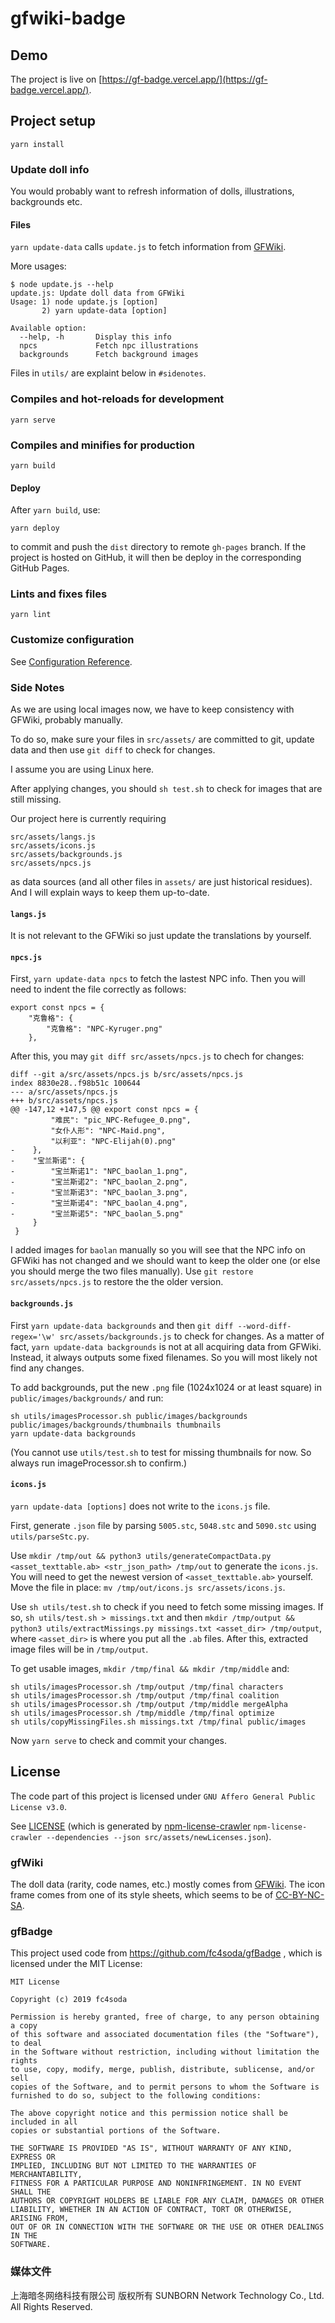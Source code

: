 # gfwiki-badge

## Demo

The project is live on [https://gf-badge.vercel.app/](https://gf-badge.vercel.app/).

## Project setup
```
yarn install
```

### Update doll info

You would probably want to refresh information of dolls, illustrations, backgrounds etc.

#### Files
`yarn update-data` calls `update.js` to fetch information from [GFWiki](www.gfwiki.org).

More usages:
```
$ node update.js --help
update.js: Update doll data from GFWiki
Usage: 1) node update.js [option]
       2) yarn update-data [option]

Available option:
  --help, -h       Display this info
  npcs             Fetch npc illustrations
  backgrounds      Fetch background images
```

Files in `utils/` are explaint below in `#sidenotes`.

### Compiles and hot-reloads for development
```
yarn serve
```

### Compiles and minifies for production
```
yarn build
```

#### Deploy
After `yarn build`, use:
```
yarn deploy
```
to commit and push the `dist` directory to remote `gh-pages` branch. If the project is hosted on GitHub, it will then be deploy in the corresponding GitHub Pages.

### Lints and fixes files
```
yarn lint
```

### Customize configuration
See [Configuration Reference](https://cli.vuejs.org/config/).

### Side Notes

As we are using local images now, we have to keep consistency with GFWiki, probably manually.

To do so, make sure your files in `src/assets/` are committed to git, update data and then use `git diff` to check for changes.

I assume you are using Linux here.

After applying changes, you should `sh test.sh` to check for images that are still missing.

Our project here is currently requiring
```
src/assets/langs.js
src/assets/icons.js
src/assets/backgrounds.js
src/assets/npcs.js
```
as data sources (and all other files in `assets/` are just historical residues). And I will explain ways to keep them up-to-date.

#### `langs.js`

It is not relevant to the GFWiki so just update the translations by yourself.

#### `npcs.js`

First, `yarn update-data npcs` to fetch the lastest NPC info. Then you will need to indent the file correctly as follows:
```
export const npcs = {
    "克鲁格": {
        "克鲁格": "NPC-Kyruger.png"
    },
```

After this, you may `git diff src/assets/npcs.js` to chech for changes:
```
diff --git a/src/assets/npcs.js b/src/assets/npcs.js
index 8830e28..f98b51c 100644
--- a/src/assets/npcs.js
+++ b/src/assets/npcs.js
@@ -147,12 +147,5 @@ export const npcs = {
         "难民": "pic_NPC-Refugee_0.png",
         "女仆人形": "NPC-Maid.png",
         "以利亚": "NPC-Elijah(0).png"
-    },
-    "宝兰斯诺": {
-        "宝兰斯诺1": "NPC_baolan_1.png",
-        "宝兰斯诺2": "NPC_baolan_2.png",
-        "宝兰斯诺3": "NPC_baolan_3.png",
-        "宝兰斯诺4": "NPC_baolan_4.png",
-        "宝兰斯诺5": "NPC_baolan_5.png"
     }
 }
```
I added images for `baolan` manually so you will see that the NPC info on GFWiki has not changed and we should want to keep the older one (or else you should merge the two files manually). Use `git restore src/assets/npcs.js` to restore the the older version.

#### `backgrounds.js`

First `yarn update-data backgrounds` and then `git diff --word-diff-regex='\w' src/assets/backgrounds.js` to check for changes. As a matter of fact, `yarn update-data backgrounds` is not at all acquiring data from GFWiki. Instead, it always outputs some fixed filenames. So you will most likely not find any changes.

To add backgrounds, put the new `.png` file (1024x1024 or at least square) in `public/images/backgrounds/` and run:
```
sh utils/imagesProcessor.sh public/images/backgrounds public/images/backgrounds/thumbnails thumbnails
yarn update-data backgrounds
```
(You cannot use `utils/test.sh` to test for missing thumbnails for now. So always run imageProcessor.sh to confirm.)

#### `icons.js`

`yarn update-data [options]` does not write to the `icons.js` file.

First, generate `.json` file by parsing `5005.stc`, `5048.stc` and `5090.stc` using `utils/parseStc.py`.

Use `mkdir /tmp/out && python3 utils/generateCompactData.py <asset_texttable.ab> <str_json_path> /tmp/out` to generate the `icons.js`. You will need to get the newest version of `<asset_texttable.ab>` yourself. Move the file in place: `mv /tmp/out/icons.js src/assets/icons.js`.

Use `sh utils/test.sh` to check if you need to fetch some missing images. If so, `sh utils/test.sh > missings.txt` and then `mkdir /tmp/output && python3 utils/extractMissings.py missings.txt <asset_dir> /tmp/output`, where `<asset_dir>` is where you put all the `.ab` files. After this, extracted image files will be in `/tmp/output`.

To get usable images, `mkdir /tmp/final && mkdir /tmp/middle` and:
```
sh utils/imagesProcessor.sh /tmp/output /tmp/final characters
sh utils/imagesProcessor.sh /tmp/output /tmp/final coalition
sh utils/imagesProcessor.sh /tmp/output /tmp/middle mergeAlpha
sh utils/imagesProcessor.sh /tmp/middle /tmp/final optimize
sh utils/copyMissingFiles.sh missings.txt /tmp/final public/images
```

Now `yarn serve` to check and commit your changes.

## License

The code part of this project is licensed under `GNU Affero General Public License v3.0`.

See [LICENSE](./LICENSE) (which is generated by [npm-license-crawler](https://github.com/mwittig/npm-license-crawler) `npm-license-crawler --dependencies --json src/assets/newLicenses.json`).

### gfWiki

The doll data (rarity, code names, etc.) mostly comes from [GFWiki](http://gfwiki.org/). The icon frame comes from one of its style sheets, which seems to be of [CC-BY-NC-SA](https://creativecommons.org/licenses/by-nc-sa/4.0/).

### gfBadge

This project used code from https://github.com/fc4soda/gfBadge , which is licensed under the MIT License:

```
MIT License

Copyright (c) 2019 fc4soda

Permission is hereby granted, free of charge, to any person obtaining a copy
of this software and associated documentation files (the "Software"), to deal
in the Software without restriction, including without limitation the rights
to use, copy, modify, merge, publish, distribute, sublicense, and/or sell
copies of the Software, and to permit persons to whom the Software is
furnished to do so, subject to the following conditions:

The above copyright notice and this permission notice shall be included in all
copies or substantial portions of the Software.

THE SOFTWARE IS PROVIDED "AS IS", WITHOUT WARRANTY OF ANY KIND, EXPRESS OR
IMPLIED, INCLUDING BUT NOT LIMITED TO THE WARRANTIES OF MERCHANTABILITY,
FITNESS FOR A PARTICULAR PURPOSE AND NONINFRINGEMENT. IN NO EVENT SHALL THE
AUTHORS OR COPYRIGHT HOLDERS BE LIABLE FOR ANY CLAIM, DAMAGES OR OTHER
LIABILITY, WHETHER IN AN ACTION OF CONTRACT, TORT OR OTHERWISE, ARISING FROM,
OUT OF OR IN CONNECTION WITH THE SOFTWARE OR THE USE OR OTHER DEALINGS IN THE
SOFTWARE.
```

### 媒体文件

上海暗冬网络科技有限公司 版权所有
SUNBORN Network Technology Co., Ltd. All Rights Reserved.
